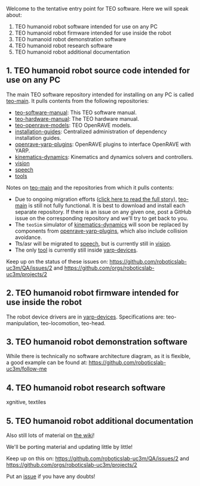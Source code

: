 Welcome to the tentative entry point for TEO software. Here we will speak about:
1. TEO humanoid robot software intended for use on any PC
2. TEO humanoid robot firmware intended for use inside the robot
3. TEO humanoid robot demonstration software
4. TEO humanoid robot research software
5. TEO humanoid robot additional documentation

## 1. TEO humanoid robot source code intended for use on any PC

The main TEO software repository intended for installing on any PC is called [teo-main](https://github.com/roboticslab-uc3m/teo-main). It pulls contents from the following repositories:

- [teo-software-manual](https://github.com/roboticslab-uc3m/teo-software-manual): This TEO software manual.
- [teo-hardware-manual](https://github.com/roboticslab-uc3m/teo-hardware-manual): The TEO hardware manual.
- [teo-openrave-models](https://github.com/roboticslab-uc3m/teo-openrave-models): TEO OpenRAVE models.
- [installation-guides](https://github.com/roboticslab-uc3m/installation-guides): Centralized administration of dependency installation guides.
- [openrave-yarp-plugins](https://github.com/roboticslab-uc3m/openrave-yarp-plugins): OpenRAVE plugins to interface OpenRAVE with YARP.
- [kinematics-dynamics](https://github.com/roboticslab-uc3m/kinematics-dynamics): Kinematics and dynamics solvers and controllers.
- [vision](https://github.com/roboticslab-uc3m/vision)
- [speech](https://github.com/roboticslab-uc3m/speech)
- [tools](https://github.com/roboticslab-uc3m/tools)

Notes on [teo-main](https://github.com/roboticslab-uc3m/teo-main) and the repositories from which it pulls contents:
- Due to ongoing migration efforts ([click here to read the full story](https://github.com/roboticslab-uc3m/QA/issues/2)), [teo-main](https://github.com/roboticslab-uc3m/teo-main) is still not fully functional. It is best to download and install each separate repository. If there is an issue on any given one, post a GitHub issue on the corresponding repository and we'll try to get back to you.
- The `teoSim` simulator of [kinematics-dynamics](https://github.com/roboticslab-uc3m/kinematics-dynamics) will soon be replaced by components from [openrave-yarp-plugins](https://github.com/roboticslab-uc3m/openrave-yarp-plugins), which also include collision avoidance.
- Tts/asr will be migrated to [speech](https://github.com/roboticslab-uc3m/speech), but is currently still in [vision](https://github.com/roboticslab-uc3m/vision).
- The only [tool](https://github.com/roboticslab-uc3m/tools) is currently still inside [yarp-devices](https://github.com/roboticslab-uc3m/yarp-devices).

Keep up on the status of these issues on: https://github.com/roboticslab-uc3m/QA/issues/2 and https://github.com/orgs/roboticslab-uc3m/projects/2

## 2. TEO humanoid robot firmware intended for use inside the robot
The robot device drivers are in [yarp-devices](https://github.com/roboticslab-uc3m/yarp-devices). Specifications are: teo-manipulation, teo-locomotion, teo-head.

## 3. TEO humanoid robot demonstration software
While there is technically no software architecture diagram, as it is flexible, a good example can be found at: https://github.com/roboticslab-uc3m/follow-me

## 4. TEO humanoid robot research software
xgnitive, textiles

## 5. TEO humanoid robot additional documentation
Also still lots of material on [the wiki](http://robots.uc3m.es)!

We'll be porting material and updating little by little!

Keep up on this on: https://github.com/roboticslab-uc3m/QA/issues/2 and https://github.com/orgs/roboticslab-uc3m/projects/2

Put an [issue](https://github.com/roboticslab-uc3m/teo-software-manual/issues/new) if you have any doubts!
